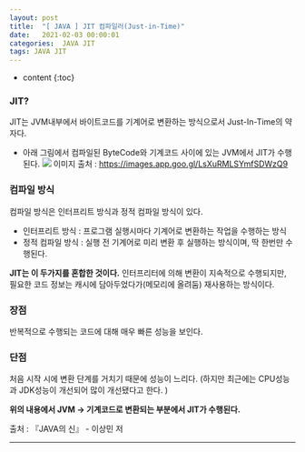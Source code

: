 ```yaml
---
layout: post
title:  "[ JAVA ] JIT 컴파일러(Just-in-Time)"
date:   2021-02-03 00:00:01
categories:  JAVA JIT
tags: JAVA JIT
---
```


* content
{:toc}


### JIT?
JIT는 JVM내부에서 바이트코드를 기계어로 변환하는 방식으로서 Just-In-Time의 약자다. 

- 아래 그림에서 컴파일된 ByteCode와 기계코드 사이에 있는 JVM에서 JIT가 수행된다. 
![](https://images.velog.io/images/dev_isaac/post/1f48819d-5473-49b6-a54c-fb0e8ee9b585/%EC%9E%90%EB%B0%94%20%EC%8B%A4%ED%96%89%EC%A0%88%EC%B0%A8.png)
이미지 출처 : https://images.app.goo.gl/LsXuRMLSYmfSDWzQ9

### 컴파일 방식
컴파일 방식은 인터프리트 방식과 정적 컴파일 방식이 있다. 
- 인터프리트 방식 : 프로그램 실행시마다 기계어로 변환하는 작업을 수행하는 방식
- 정적 컴파일 방식 : 실행 전 기계어로 미리 변환 후 실행하는 방식이며, 딱 한번만 수행된다. 

**JIT는 이 두가지를 혼합한 것이다.** 인터프리터에 의해 변환이 지속적으로 수행되지만, 필요한 코드 정보는 캐시에 담아두었다가(메모리에 올려둠) 재사용하는 방식이다. 


### 장점
반복적으로 수행되는 코드에 대해 매우 빠른 성능을 보인다.
### 단점
처음 시작 시에 변환 단계를 거치기 때문에 성능이 느리다. (하지만 최근에는 CPU성능과 JDK성능이 개선되어 많이 개선됐다고 한다. )


**위의 내용에서 JVM -> 기계코드로 변환되는 부분에서 JIT가 수행된다.**


출처 : 『JAVA의 신』 - 이상민 저


___
